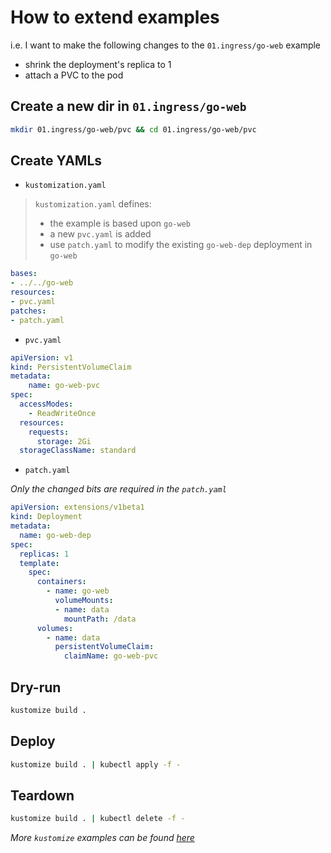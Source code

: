 # How to extend examples

i.e. I want to make the following changes to the `01.ingress/go-web` example

* shrink the deployment's replica to 1
* attach a PVC to the pod

## Create a new dir in `01.ingress/go-web`

```sh
mkdir 01.ingress/go-web/pvc && cd 01.ingress/go-web/pvc
```

## Create YAMLs

* `kustomization.yaml`

> `kustomization.yaml` defines:
> * the example is based upon `go-web`
> * a new `pvc.yaml` is added
> * use `patch.yaml` to modify the existing `go-web-dep` deployment in `go-web`

```yaml
bases:
- ../../go-web
resources:
- pvc.yaml
patches:
- patch.yaml
```

* `pvc.yaml`

```yaml
apiVersion: v1
kind: PersistentVolumeClaim
metadata:
    name: go-web-pvc
spec:
  accessModes:
    - ReadWriteOnce
  resources:
    requests:
      storage: 2Gi
  storageClassName: standard
```

* `patch.yaml`

_Only the changed bits are required in the `patch.yaml`_

```yaml
apiVersion: extensions/v1beta1
kind: Deployment
metadata:
  name: go-web-dep
spec:
  replicas: 1
  template:
    spec:
      containers:
        - name: go-web
          volumeMounts:
          - name: data
            mountPath: /data
      volumes:
        - name: data
          persistentVolumeClaim:
            claimName: go-web-pvc
```

## Dry-run

```sh
kustomize build .
```

## Deploy

```sh
kustomize build . | kubectl apply -f -
```

## Teardown

```sh
kustomize build . | kubectl delete -f -
```

_More `kustomize` examples can be found [here](https://github.com/kubernetes-sigs/kustomize/blob/master/docs/kustomization.yaml)_
